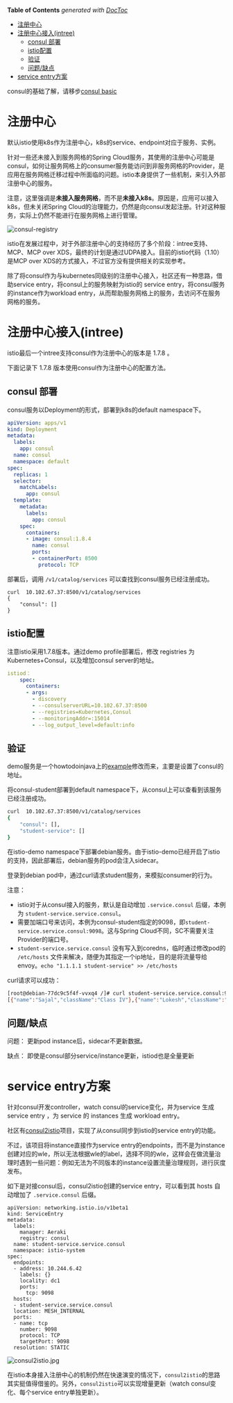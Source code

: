 <!-- START doctoc generated TOC please keep comment here to allow auto update -->
<!-- DON'T EDIT THIS SECTION, INSTEAD RE-RUN doctoc TO UPDATE -->
**Table of Contents**  *generated with [DocToc](https://github.com/thlorenz/doctoc)*

- [注册中心](#%E6%B3%A8%E5%86%8C%E4%B8%AD%E5%BF%83)
- [注册中心接入(intree)](#%E6%B3%A8%E5%86%8C%E4%B8%AD%E5%BF%83%E6%8E%A5%E5%85%A5intree)
  - [consul 部署](#consul-%E9%83%A8%E7%BD%B2)
  - [istio配置](#istio%E9%85%8D%E7%BD%AE)
  - [验证](#%E9%AA%8C%E8%AF%81)
  - [问题/缺点](#%E9%97%AE%E9%A2%98%E7%BC%BA%E7%82%B9)
- [service entry方案](#service-entry%E6%96%B9%E6%A1%88)

<!-- END doctoc generated TOC please keep comment here to allow auto update -->

consul的基础了解，请移步[consul basic](consul-basic.md)

# 注册中心

默认istio使用k8s作为注册中心，k8s的service、endpoint对应于服务、实例。

针对一些还未接入到服务网格的Spring Cloud服务，其使用的注册中心可能是consul，如何让服务网格上的consumer服务能访问到非服务网格的Provider，是应用在服务网格迁移过程中所面临的问题。istio本身提供了一些机制，来引入外部注册中心的服务。

注意，这里强调是**未接入服务网格**，而不是**未接入k8s**。原因是，应用可以接入k8s，但未关闭Spring Cloud的治理能力，仍然是向consul发起注册。针对这种服务，实际上仍然不能进行在服务网格上进行管理。

![consul-registry](consul-registry.png)

istio在发展过程中，对于外部注册中心的支持经历了多个阶段：intree支持、MCP、MCP over XDS，最终的计划是通过UDPA接入。目前的istio代码（1.10）是MCP over XDS的方式接入，不过官方没有提供相关的实现参考。

除了将consul作为与kubernetes同级别的注册中心接入，社区还有一种思路，借助service entry，将consul上的服务映射为istio的 service entry，将consul服务的instance作为workload entry，从而帮助服务网格上的服务，去访问不在服务网格的服务。

# 注册中心接入(intree)

istio最后一个intree支持consul作为注册中心的版本是 1.7.8 。

下面记录下 1.7.8 版本使用consul作为注册中心的配置方法。

## consul 部署

consul服务以Deployment的形式，部署到k8s的default namespace下。

```yaml
apiVersion: apps/v1
kind: Deployment
metadata:
  labels:
    app: consul
  name: consul
  namespace: default
spec:
  replicas: 1
  selector:
    matchLabels:
      app: consul
  template:
    metadata:
      labels:
        app: consul
    spec:
      containers:
      - image: consul:1.8.4
        name: consul
        ports:
        - containerPort: 8500
          protocol: TCP
```

部署后，调用 `/v1/catalog/services` 可以查找到consul服务已经注册成功。

```
curl  10.102.67.37:8500/v1/catalog/services
{
    "consul": []
}
```

## istio配置

注意istio采用1.7.8版本。通过demo profile部署后，修改 registries 为Kubernetes+Consul，以及增加consul server的地址。

```yaml
istiod：
    spec:
      containers:
      - args:
        - discovery
        - --consulserverURL=10.102.67.37:8500
        - --registries=Kubernetes,Consul
        - --monitoringAddr=:15014
        - --log_output_level=default:info
```

## 验证

demo服务是一个howtodoinjava上的[example](https://howtodoinjava.com/spring-cloud/consul-service-registration-discovery/)修改而来，主要是设置了consul的地址。

将consul-student部署到default namespace下，从consul上可以查看到该服务已经注册成功。

```bash
curl  10.102.67.37:8500/v1/catalog/services
{
    "consul": [],
    "student-service": []
}
```

在istio-demo namespace下部署debian服务。由于istio-demo已经开启了istio的支持，因此部署后，debian服务的pod会注入sidecar。

登录到debian pod中，通过curl请求student服务，来模拟consumer的行为。

注意：
- istio对于从consul接入的服务，默认是自动增加 `.service.consul` 后缀，本例为 `student-service.service.consul`。
- 需要加端口号来访问，本例为consul-student指定的9098，即`student-service.service.consul:9098`。这与Spring Cloud不同，SC不需要关注Provider的端口号。
- `student-service.service.consul` 没有写入到coredns，临时通过修改pod的 `/etc/hosts` 文件来解决，随便为其指定一个ip地址，目的是将流量导给envoy。`echo "1.1.1.1 student-service" >> /etc/hosts`

curl请求可以成功：

```bash
[root@debian-77dc9c5f4f-vvxq4 /]# curl student-service.service.consul:9098/getStudentDetailsForSchool/abcschool
[{"name":"Sajal","className":"Class IV"},{"name":"Lokesh","className":"Class V"}]
```


## 问题/缺点

问题：
更新pod instance后，sidecar不更新数据。

缺点：
即使是consul部分service/instance更新，istiod也是全量更新


# service entry方案

针对consul开发controller，watch consul的service变化，并为service 生成 service entry ，为 service 的 instances 生成 workload entry。

社区有[consul2istio](https://github.com/aeraki-framework/consul2istio)项目，实现了从consul同步到istio的service entry的功能。

不过，该项目将instance直接作为service entry的endpoints，而不是为instance创建对应的wle，所以无法根据wle的label，选择不同的wle，这样会在做流量治理时遇到一些问题：例如无法为不同版本的instance设置流量治理规则，进行灰度发布。

如下是对接consul后，consul2istio创建的service entry，可以看到其 hosts 自动增加了 `.service.consul` 后缀。

```
apiVersion: networking.istio.io/v1beta1
kind: ServiceEntry
metadata:
  labels:
    manager: Aeraki
    registry: consul
  name: student-service.service.consul
  namespace: istio-system
spec:
  endpoints:
  - address: 10.244.6.42
    labels: {}
    locality: dc1
    ports:
      tcp: 9098
  hosts:
  - student-service.service.consul
  location: MESH_INTERNAL
  ports:
  - name: tcp
    number: 9098
    protocol: TCP
    targetPort: 9098
  resolution: STATIC
```

![consul2istio.jpg](consul2istio.jpg)

在istio本身接入注册中心的机制仍然在快速演变的情况下，`consul2istio`的思路其实挺值得借鉴的。另外，`consul2istio`可以实现增量更新（watch consul变化、每个service entry单独更新）。



<!-- 接入注册中心的机制每次是所有服务和实例全量push， -->

<!-- ## 实现分析（working）

控制流上来看，istio-discovery会调用consul的api，来获取service及instance，并将其下发给envoy。

consul的数据

```
10.102.67.37:8500/v1/catalog/services
10.102.67.37:8500/v1/catalog/service/student-service
        "ServiceName": "student-service",
        "ServicePort": 9098,
```

入口
pilot/pkg/bootstrap/servicecontroller.go:38
```go
		case serviceregistry.Consul:
			if err := s.initConsulRegistry(serviceControllers, args); err != nil {
				return err
			}
```

pilot/pkg/bootstrap/servicecontroller.go:105
```go
func (s *Server) initConsulRegistry(serviceControllers *aggregate.Controller, args *PilotArgs) error {
	log.Infof("Consul url: %v", args.RegistryOptions.ConsulServerAddr)
	controller, err := consul.NewController(args.RegistryOptions.ConsulServerAddr, "")
	if err != nil {
		return fmt.Errorf("failed to create Consul controller: %v", err)
	}
	serviceControllers.AddRegistry(controller)

	return nil
}
```

pilot/pkg/serviceregistry/aggregate/controller.go:103
聚合service
```go
// Services lists services from all platforms
func (c *Controller) Services() ([]*model.Service, error) {
	for _, r := range c.GetRegistries() {
		svcs, err := r.Services()
```

总入口
pilot/pkg/model/push_context.go:1020

```go
	out := &model.Service{
		Hostname:     hostname,
		Address:      "0.0.0.0",
		Ports:        svcPorts,
		MeshExternal: meshExternal,
		Resolution:   resolution,
		Attributes: model.ServiceAttributes{
			ServiceRegistry: string(serviceregistry.Consul),
			Name:            string(hostname),
			Namespace:       model.IstioDefaultConfigNamespace,
		},
	}
```

[bottle@optiplex-1 screen default]$ curl  10.102.67.37:8500/v1/catalog/services
{
    "consul": [],
    "student-service": []
}
[bottle@optiplex-1 screen default]$ curl  10.102.67.37:8500/v1/catalog/service/student-service
```json
[
    {
        "ID": "0b617f2a-58d6-3779-268a-8583f1d56e1f",
        "Node": "consul-6c464f5d4b-gv52l",
        "Address": "127.0.0.1",
        "Datacenter": "dc1",
        "TaggedAddresses": {
            "lan": "127.0.0.1",
            "lan_ipv4": "127.0.0.1",
            "wan": "127.0.0.1",
            "wan_ipv4": "127.0.0.1"
        },
        "NodeMeta": {
            "consul-network-segment": ""
        },
        "ServiceKind": "",
        "ServiceID": "student-service-2f93680e1872b0d690e48f9742a203ad",
        "ServiceName": "student-service",
        "ServiceTags": [],
        "ServiceAddress": "10.244.6.42",
        "ServiceTaggedAddresses": {
            "lan_ipv4": {
                "Address": "10.244.6.42",
                "Port": 9098
            },
            "wan_ipv4": {
                "Address": "10.244.6.42",
                "Port": 9098
            }
        },
        "ServiceWeights": {
            "Passing": 1,
            "Warning": 1
        },
        "ServiceMeta": {},
        "ServicePort": 9098,
        "ServiceEnableTagOverride": false,
        "ServiceProxy": {
            "MeshGateway": {},
            "Expose": {}
        },
        "ServiceConnect": {},
        "CreateIndex": 30806,
        "ModifyIndex": 30806
    }
]
``` -->

